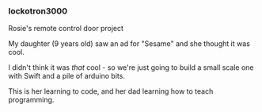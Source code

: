 ### lockotron3000

Rosie's remote control door project

My daughter (9 years old) saw an ad for "Sesame" and she thought it was cool.

I didn't think it was *that* cool - so we're just going to build a small scale one with Swift and a pile of arduino bits.

This is her learning to code, and her dad learning how to teach programming.

